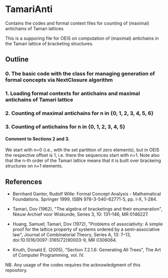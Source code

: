 # TamariAnti
Contains the codes and formal context files for counting of (maximal) antichains of Tamari lattices


This is a supporing file for OEIS on computation of (maximal) antichains in the Tamari lattice of bracketing structures.

## Outline

### 0. The basic code with the class for managing generation of formal concepts via NextClosure algorithm

### 1. Loading formal contexts for antichains and maximal antichains of Tamari lattice

### 2. Counting of maximal antichains for n in {0, 1, 2, 3, 4, 5, 6} 

### 3. Counting of  antichains for n in {0, 1, 2, 3, 4, 5} 

#### Comment to Sections 2 and 3.


We start with n=0 (i.e., with the set partition of zero elements), but in OEIS the respective offset is 1, i.e. there the sequences start with n=1.
Note also that the n-th order of the Tamari lattice means that it is built over brackeing structures on n+1 elements. 

## References

* Bernhard Ganter, Rudolf Wille:
Formal Concept Analysis - Mathematical Foundations. Springer 1999, ISBN 978-3-540-62771-5, pp. I-X, 1-284.

* Tamari, Dov (1962), "The algebra of bracketings and their enumeration", Nieuw Archief voor Wiskunde, Series 3, 10: 131–146, MR 0146227.

* Huang, Samuel; Tamari, Dov (1972), "Problems of associativity: A simple proof for the lattice property of systems ordered by a semi-associative law", Journal of Combinatorial Theory, Series A, 13: 7–13, doi:10.1016/0097-3165(72)90003-9, MR 0306064.

* Knuth, Donald E. (2005), "Section 7.2.1.6: Generating All Trees", The Art of Computer Programming, vol. IV.


NB. Any usage of the codes requires the acknowledgment of this repository.
